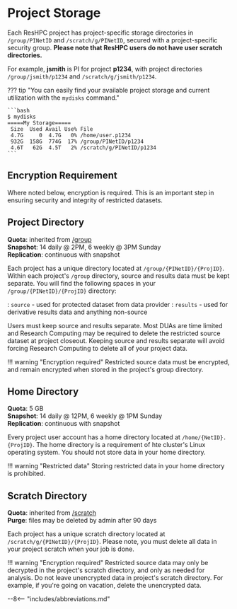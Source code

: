 # Project Storage

Each ResHPC project has project-specific storage directories in `/group/PINetID` and `/scratch/g/PINetID`, secured with a project-specific security group. **Please note that ResHPC users do not have user scratch directories.**

For example, **jsmith** is PI for project **p1234**, with project directories `/group/jsmith/p1234` and `/scratch/g/jsmith/p1234`.

??? tip "You can easily find your available project storage and current utilization with the `mydisks` command."

    ```bash
    $ mydisks
    =====My Storage=====
     Size  Used Avail Use% File
     4.7G     0  4.7G   0% /home/user.p1234
     932G  158G  774G  17% /group/PINetID/p1234
     4.6T   62G  4.5T   2% /scratch/g/PINetID/p1234
    ```

## Encryption Requirement

Where noted below, encryption is required. This is an important step in ensuring security and integrity of restricted datasets.

## Project Directory

**Quota**: inherited from [/group](../storage/rcc-storage.md#group)  
**Snapshot**: 14 daily @ 2PM, 6 weekly @ 3PM Sunday  
**Replication**: continuous with snapshot

Each project has a unique directory located at `/group/{PINetID}/{ProjID}`. Within each project's `/group` directory, source and results data must be kept separate. You will find the following spaces in your `/group/{PINetID}/{ProjID}` directory:

: `source` - used for protected dataset from data provider
: `results` - used for derivative results data and anything non-source

Users must keep source and results separate. Most DUAs are time limited and Research Computing may be required to delete the restricted source dataset at project closeout. Keeping source and results separate will avoid forcing Research Computing to delete all of your project data.

!!! warning "Encryption required"
    Restricted source data must be encrypted, and remain encrypted when stored in the project's group directory.

## Home Directory

**Quota**: 5 GB  
**Snapshot**: 14 daily @ 12PM, 6 weekly @ 1PM Sunday  
**Replication**: continuous with snapshot

Every project user account has a home directory located at `/home/{NetID}.{ProjID}`. The home directory is a requirement of hte cluster's Linux operating system. You should not store data in your home directory.

!!! warning "Restricted data"
    Storing restricted data in your home directory is prohibited.

## Scratch Directory

**Quota**: inherited from [/scratch](../storage/rcc-storage.md#scratch)  
**Purge**: files may be deleted by admin after 90 days

Each project has a unique scratch directory located at `/scratch/g/{PINetID}/{ProjID}`. Please note, you must delete all data in your project scratch when your job is done.

!!! warning "Encryption required"
    Restricted source data may only be decrypted in the project's scratch directory, and only as needed for analysis. Do not leave unencrypted data in project's scratch directory. For example, if you're going on vacation, delete the unencrypted data.

--8<-- "includes/abbreviations.md"

